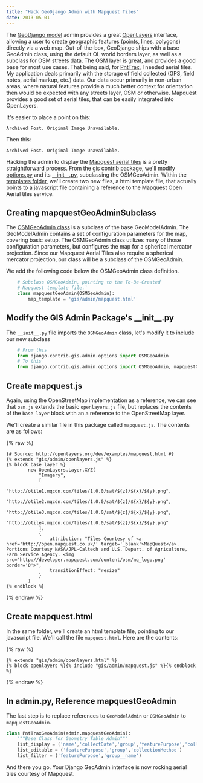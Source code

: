 ```yaml
---
title: "Hack GeoDjango Admin with Mapquest Tiles"
date: 2013-05-01
---
```


The [GeoDjango model](http://geodjango.org/) admin provides a great [OpenLayers](http://openlayers.org/) interface, allowing a user to create geographic features (points, lines, polygons) directly via a web map. Out-of-the-box,
GeoDjango ships with a base GeoAdmin class, using the default OL world borders layer,
as well as a subclass for OSM streets data. The OSM layer is great, and provides a good base
for most use cases. That being said, for [PntTrax](https://github.com/mattmakesmaps/PntTrax), I needed aerial tiles. <!-- more -->My application deals
primarily with the storage of field collected (GPS, field notes, aerial markup, etc.) data.
Our data occur primarily in non-urban areas, where natural features provide a much
better context for orientation then would be expected with any streets layer, OSM or otherwise.
Mapquest provides a good set of aerial tiles, that can be easily integrated into OpenLayers.

It's easier to place a point on this:

```Archived Post. Original Image Unavailable.```

Then this:

```Archived Post. Original Image Unavailable.```

Hacking the admin to display the [Mapquest aerial tiles](http://developer.mapquest.com/web/products/open/map) is a pretty straightforward process.
From the gis contrib package, we'll modify [options.py](https://github.com/django/django/blob/master/django/contrib/gis/admin/options.py) and its [\_\_init\_\_.py](https://github.com/django/django/blob/master/django/contrib/gis/admin/__init__.py), subclassing the OSMGeoAdmin. Within the [templates
folder](https://github.com/django/django/tree/master/django/contrib/gis/templates/gis/admin),
we'll create two new files, a html template file, that actually points to a javascript file
containing a reference to the Mapquest Open Aerial tiles service.

## Creating mapquestGeoAdminSubclass

The [OSMGeoAdmin class](https://github.com/django/django/blob/master/django/contrib/gis/admin/options.py#L132-L139) is a subclass of the base GeoModelAdmin. The GeoModelAdmin contains a set of
configuration parameters for the map, covering basic setup. The OSMGeoAdmin class utilizes
many of those configuration parameters, but configures the map for a spherical mercator projection.
Since our Mapquest Aerial Tiles also require a spherical mercator projection, our class will
be a subclass of the OSMGeoAdmin. 

We add the following code below the OSMGeoAdmin class definition.

``` python
    # Subclass OSMGeoAdmin, pointing to the To-Be-Created
    # Mapquest template file.`
    class mapquestGeoAdmin(OSMGeoAdmin):
        map_template = 'gis/admin/mapquest.html'
```

## Modify the GIS Admin Package's \_\_init\_\_.py

The `__init__.py` file imports the `OSMGeoAdmin` class, let's modify it to include our
new subclass

``` python
    # From this
    from django.contrib.gis.admin.options import OSMGeoAdmin
    # To this
    from django.contrib.gis.admin.options import OSMGeoAdmin, mapquestGeoAdmin
```

## Create mapquest.js

Again, using the OpenStreetMap implementation as a reference, we can see that `osm.js` extends the basic `openlayers.js` file, but replaces the contents of the `base layer`
block with an a reference to the OpenStreetMap layer. 

We'll create a similar file in this package called `mapquest.js`. The contents are as
follows:

{% raw %}
```
{# Source: http://openlayers.org/dev/examples/mapquest.html #}
{% extends "gis/admin/openlayers.js" %}
{% block base_layer %}
        new OpenLayers.Layer.XYZ(
            "Imagery",
            [
                "http://otile1.mqcdn.com/tiles/1.0.0/sat/${z}/${x}/${y}.png",
                "http://otile2.mqcdn.com/tiles/1.0.0/sat/${z}/${x}/${y}.png",
                "http://otile3.mqcdn.com/tiles/1.0.0/sat/${z}/${x}/${y}.png",
                "http://otile4.mqcdn.com/tiles/1.0.0/sat/${z}/${x}/${y}.png"
            ],
            {
                attribution: "Tiles Courtesy of <a href='http://open.mapquest.co.uk/' target='_blank'>MapQuest</a>. Portions Courtesy NASA/JPL-Caltech and U.S. Depart. of Agriculture, Farm Service Agency. <img src='http://developer.mapquest.com/content/osm/mq_logo.png' border='0'>",
                transitionEffect: "resize"
            }
        )
{% endblock %}
```
{% endraw %}

## Create mapquest.html

In the same folder, we'll create an html template file, pointing to our javascript file.
We'll call the file `mapquest.html`. Here are the contents:

{% raw %}
```
{% extends "gis/admin/openlayers.html" %}
{% block openlayers %}{% include "gis/admin/mapquest.js" %}{% endblock %}
```
{% endraw %}

## In admin.py, Reference mapquestGeoAdmin

The last step is to replace references to `GeoModelAdmin` or `OSMGeoAdmin` to
`mapquestGeoAdmin`.

```python
class PntTraxGeoAdmin(admin.mapquestGeoAdmin):
    """Base Class for Geometry Table Admin"""
    list_display = ('name','collectDate','group','featurePurpose','collectionMethod')
    list_editable = ('featurePurpose','group','collectionMethod')
    list_filter = ('featurePurpose','group__name')
```

And there you go. Your Django GeoAdmin interface is now rocking aerial tiles courtesy
of Mapquest.